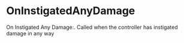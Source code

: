 # OnInstigatedAnyDamage

On Instigated Any Damage:. Called when the controller has instigated damage in any way

